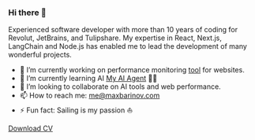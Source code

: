 ### Hi there 👋

Experienced software developer with more than 10 years of coding for Revolut, JetBrains, and Tulipshare. 
My expertise in React, Next.js, LangChain and Node.js has enabled me to lead the development of many wonderful projects.

<!--
**mbarinov/mbarinov** is a ✨ _special_ ✨ repository because its `README.md` (this file) appears on your GitHub profile.

Here are some ideas to get you started:
-->

- 🔭 I’m currently working on performance monitoring [tool](http://loado.dev/?ref=github) for websites.
- 🌱 I’m currently learning AI [My AI Agent](https://aithelete.vercel.app/) 🏋️‍♂️
- 👯 I’m looking to collaborate on AI tools and web performance.
- 📫 How to reach me: [me@maxbarinov.com](mailto:me@maxbarinov.com)
- ⚡ Fun fact: Sailing is my passion ⛵️

[Download CV](https://maxbarinov.com/max-barinov.pdf)
